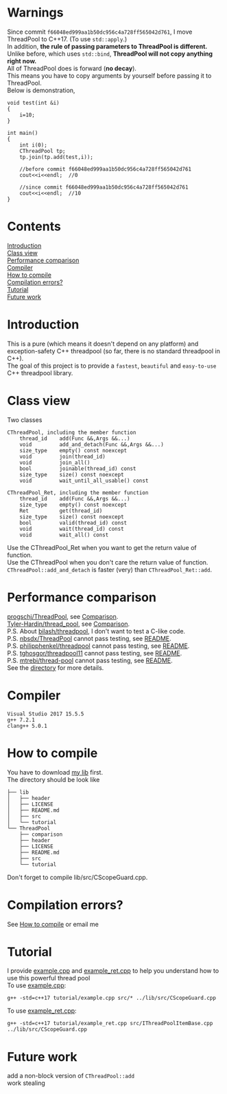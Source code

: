 # Warnings
Since commit `f66048ed999aa1b50dc956c4a728ff565042d761`, I move ThreadPool to C++17. (To use `std::apply`.)<br>
In addition, **the rule of passing parameters to ThreadPool is different.**<br>
Unlike before, which uses `std::bind`, **ThreadPool will not copy anything right now.**<br>
All of ThreadPool does is forward (**no decay**).<br>
This means you have to copy arguments by yourself before passing it to ThreadPool.<br>
Below is demonstration,

	void test(int &i)
	{
		i=10;
	}

	int main()
	{
		int i(0);
		CThreadPool tp;
		tp.join(tp.add(test,i));

		//before commit f66048ed999aa1b50dc956c4a728ff565042d761
		cout<<i<<endl;	//0

		//since commit f66048ed999aa1b50dc956c4a728ff565042d761
		cout<<i<<endl;	//10
	}
# Contents
[Introduction](https://github.com/Fdhvdu/ThreadPool/blob/master/README.md#introduction)<br>
[Class view](https://github.com/Fdhvdu/ThreadPool/blob/master/README.md#class-view)<br>
[Performance comparison](https://github.com/Fdhvdu/ThreadPool/blob/master/README.md#performance-comparison)<br>
[Compiler](https://github.com/Fdhvdu/ThreadPool/blob/master/README.md#compiler)<br>
[How to compile](https://github.com/Fdhvdu/ThreadPool/blob/master/README.md#how-to-compile)<br>
[Compilation errors?](https://github.com/Fdhvdu/ThreadPool/blob/master/README.md#compilation-errors)<br>
[Tutorial](https://github.com/Fdhvdu/ThreadPool/blob/master/README.md#tutorial)<br>
[Future work](https://github.com/Fdhvdu/ThreadPool/blob/master/README.md#future-work)
# Introduction
This is a pure (which means it doesn't depend on any platform) and exception-safety C++ threadpool (so far, there is no standard threadpool in C++).<br>
The goal of this project is to provide a `fastest`, `beautiful` and `easy-to-use` C++ threadpool library.
# Class view
Two classes

	CThreadPool, including the member function
		thread_id    add(Func &&,Args &&...)
		void         add_and_detach(Func &&,Args &&...)
		size_type    empty() const noexcept
		void         join(thread_id)
		void         join_all()
		bool         joinable(thread_id) const
		size_type    size() const noexcept
		void         wait_until_all_usable() const
		
	CThreadPool_Ret, including the member function
		thread_id    add(Func &&,Args &&...)
		size_type    empty() const noexcept
		Ret          get(thread_id)
		size_type    size() const noexcept
		bool         valid(thread_id) const
		void         wait(thread_id) const
		void         wait_all() const
Use the CThreadPool_Ret when you want to get the return value of function.<br>
Use the CThreadPool when you don't care the return value of function.<br>
`CThreadPool::add_and_detach` is faster (very) than `CThreadPool_Ret::add`.
# Performance comparison
[progschj/ThreadPool](https://github.com/progschj/ThreadPool), see [Comparison](comparison/README.md#result).<br>
[Tyler-Hardin/thread_pool](https://github.com/Tyler-Hardin/thread_pool), see [Comparison](comparison/README.md#result).<br>
P.S. About [bilash/threadpool](https://github.com/bilash/threadpool), I don't want to test a C-like code.<br>
P.S. [nbsdx/ThreadPool](https://github.com/nbsdx/ThreadPool) cannot pass testing, see [README](comparison/nbsdx/README.md#warning).<br>
P.S. [philipphenkel/threadpool](https://github.com/philipphenkel/threadpool) cannot pass testing, see [README](comparison/philipphenkel/README.md#warning).<br>
P.S. [tghosgor/threadpool11](https://github.com/tghosgor/threadpool11) cannot pass testing, see [README](comparison/tghosgor/README.md#warning).<br>
P.S. [mtrebi/thread-pool](https://github.com/mtrebi/thread-pool) cannot pass testing, see [README](comparison/mtrebi/README.md#warning).<br>
See the [directory](comparison/) for more details.
# Compiler
	Visual Studio 2017 15.5.5
	g++ 7.2.1
	clang++ 5.0.1
# How to compile
You have to download [my lib](https://github.com/Fdhvdu/lib) first.<br>
The directory should be look like

	├── lib
	│   ├── header
	│   ├── LICENSE
	│   ├── README.md
	│   ├── src
	│   └── tutorial
	└── ThreadPool
	    ├── comparison
	    ├── header
	    ├── LICENSE
	    ├── README.md
	    ├── src
	    └── tutorial
Don't forget to compile lib/src/CScopeGuard.cpp.
# Compilation errors?
See [How to compile](https://github.com/Fdhvdu/ThreadPool/blob/master/README.md#how-to-compile) or email me
# Tutorial
I provide [example.cpp](tutorial/example.cpp) and [example_ret.cpp](tutorial/example_ret.cpp) to help you understand how to use this powerful thread pool<br>
To use [example.cpp](tutorial/example.cpp):<br>

	g++ -std=c++17 tutorial/example.cpp src/* ../lib/src/CScopeGuard.cpp
To use [example_ret.cpp](tutorial/example_ret.cpp):<br>

	g++ -std=c++17 tutorial/example_ret.cpp src/IThreadPoolItemBase.cpp ../lib/src/CScopeGuard.cpp
# Future work
add a non-block version of `CThreadPool::add`<br>
work stealing